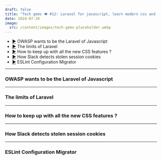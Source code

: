 ```yaml
---
draft: false
title: "Tech gems 👁️ #12: Laravel for javascript, learn modern css and stolen cookies"
date: 2024-07-10
image:
  src: /content/images/tech-gems-placeholder.webp
---
```


- [▶️](#owasp-wants-to-be-the-laravel-of-javascript) OWASP wants to be the Laravel of Javascript
- [▶️](#the-limits-of-laravel) The limits of Laravel
- [▶️](#how-to-keep-up-with-all-the-new-css-features) How to keep up with all the new CSS features ?
- [▶️](#how-slack-detects-stolen-session-cookies) How Slack detects stolen session cookies
- [▶️](#eslint-configuration-migrator) ESLint Configuration Migrator

<!-- more -->

---

### OWASP wants to be the Laravel of Javascript

<RichLink href="https://wasp-lang.dev/blog/2024/05/29/why-we-dont-have-laravel-for-javascript-yet" title="Why We Don't Have a Laravel For JavaScript... Yet"></RichLink>

---

### The limits of Laravel

<RichLink href="https://www.jplhomer.org/posts/on-laravel-full-stack-javascript-and-productive-frameworks/" title="ON LARAVEL, FULL-STACK JAVASCRIPT, AND PRODUCTIVE FRAMEWORKS"></RichLink>

---

### How to keep up with all the new CSS features ?

<RichLink href="https://mxb.dev/blog/old-dogs-new-css-tricks/" title="Old Dogs, new CSS Tricks"></RichLink>

---

### How Slack detects stolen session cookies


<RichLink href="https://slack.engineering/catching-compromised-cookies/" title="Catching Compromised Cookies"></RichLink>

---

### ESLint Configuration Migrator

<RichLink href="https://eslint.org/blog/2024/05/eslint-configuration-migrator/" title="Introducing the ESLint Configuration Migrator"></RichLink>
